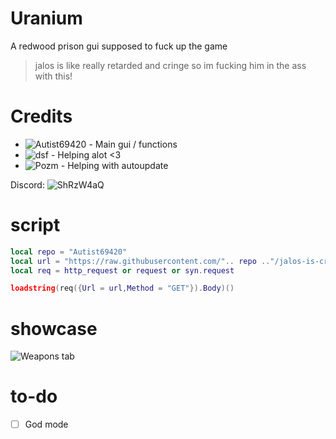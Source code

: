 # Uranium
A redwood prison gui supposed to fuck up the game
> jalos is like really retarded and cringe so im fucking him in the ass with this!

# Credits
- ![Autist69420](https://github.com/Autist69420) - Main gui / functions
- ![dsf](https://github.com/notdsf) - Helping alot <3
- ![Pozm](https://github.com/Pozm) - Helping with autoupdate

Discord: ![ShRzW4aQ](https://discord.gg/ShRzW4aQ)


# script
```lua
local repo = "Autist69420"
local url = "https://raw.githubusercontent.com/".. repo .."/jalos-is-cringe/main/loader.lua"
local req = http_request or request or syn.request

loadstring(req({Url = url,Method = "GET"}).Body)()
```
# showcase

![Weapons tab](https://i.imgur.com/552wC6P.gif)

# to-do
- [ ] God mode
